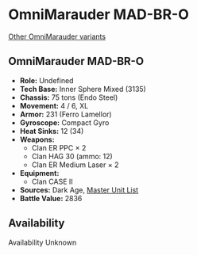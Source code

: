 # OmniMarauder MAD-BR-O

[Other OmniMarauder variants](../omnimarauder.md)

## OmniMarauder MAD-BR-O
- **Role:** Undefined
- **Tech Base:** Inner Sphere Mixed (3135)
- **Chassis:** 75 tons (Endo Steel)
- **Movement:** 4 / 6, XL
- **Armor:** 231 (Ferro Lamellor)
- **Gyroscope:** Compact Gyro
- **Heat Sinks:** 12 (34)
- **Weapons:**
  - Clan ER PPC × 2
  - Clan HAG 30 (ammo: 12)
  - Clan ER Medium Laser × 2
- **Equipment:**
  - Clan CASE II
- **Sources:** Dark Age, [Master Unit List](http://masterunitlist.info/Unit/Details/8110/omnimarauder-mad-br-o)
- **Battle Value:** 2836

## Availability

Availability Unknown

